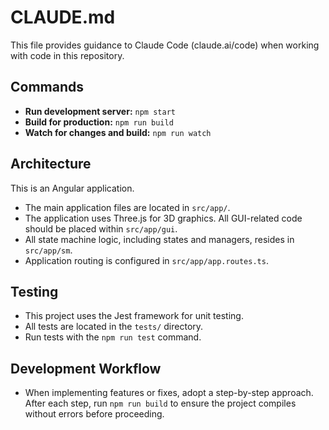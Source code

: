 # CLAUDE.md

This file provides guidance to Claude Code (claude.ai/code) when working with code in this repository.

## Commands

- **Run development server:** `npm start`
- **Build for production:** `npm run build`
- **Watch for changes and build:** `npm run watch`

## Architecture

This is an Angular application.

- The main application files are located in `src/app/`.
- The application uses Three.js for 3D graphics. All GUI-related code should be placed within `src/app/gui`.
- All state machine logic, including states and managers, resides in `src/app/sm`.
- Application routing is configured in `src/app/app.routes.ts`.

## Testing

- This project uses the Jest framework for unit testing.
- All tests are located in the `tests/` directory.
- Run tests with the `npm run test` command.

## Development Workflow

- When implementing features or fixes, adopt a step-by-step approach. After each step, run `npm run build` to ensure the project compiles without errors before proceeding.
